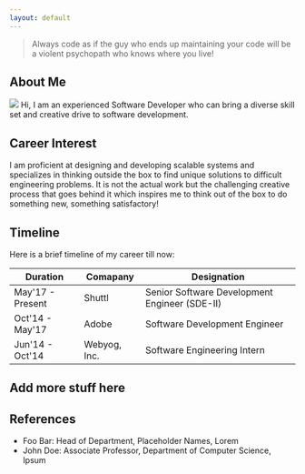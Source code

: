 ```yaml
---
layout: default
---
```


> Always code as if the guy who ends up maintaining your code will be a violent psychopath who knows where you live!

## About Me

<img class="profile-picture" src="https://media.licdn.com/dms/image/C5603AQE2bR5Dx55jgg/profile-displayphoto-shrink_200_200/0?e=1528387200&v=beta&t=5DzyTt4TzMSEHCb17KZLz16aA8wl1U_yUUn6GZEQaUc">
Hi, I am an experienced Software Developer who can bring a diverse skill set and creative drive to software development.

## Career Interest

I am proficient at designing and developing scalable systems and specializes in thinking outside the box to find unique solutions to difficult engineering problems. It is not the actual work but the challenging creative process that goes behind it which inspires me to think out of the box to do something new, something satisfactory!

## Timeline

Here is a brief timeline of my career till now:


Duration | Comapany | Designation
-----|-------|--------
May'17 - Present | Shuttl  | Senior Software Development Engineer (SDE-II)
Oct'14 - May'17 | Adobe | Software Development Engineer
Jun'14 - Oct'14 | Webyog, Inc. | Software Engineering Intern

## Add more stuff here
<Random>

## References

* Foo Bar: Head of Department, Placeholder Names, Lorem
* John Doe: Associate Professor, Department of Computer Science, Ipsum
